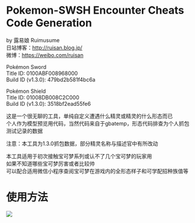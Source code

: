 # Pokemon-SWSH Encounter Cheats Code Generation

by 露易娘 Ruimusume</br>
日站博客：http://ruisan.blog.jp/</br>
微博：https://weibo.com/ruisan</br>

Pokémon Sword<br>
Title ID: 0100ABF008968000<br>
Build ID (v1.3.0): 479bd2b581f4bc6a<br>

Pokémon Shield<br>
Title ID: 01008DB008C2C000<br>
Build ID (v1.3.0): 3518bf2ead55fe6<br>

这是一个很无聊的工具，单纯自定义遭遇什么精灵或精灵的什么形态而已<br>
个人作为模型预览用代码，当然代码来自于gbatemp，形态代码排查为个人抓包测试记录的数据<br>

注意：本工具为1.3.0抓包数据，部分精灵名称与描述官中有所改动<br>

本工具适用于初次接触宝可梦系列或认不了几个宝可梦的玩家用<br>
如果不知道哪些宝可梦厉害或者比较帅<br>
可以配合适用微信小程序查阅宝可梦在游戏内的全形态样子和可学配招种族值等<br>

# 使用方法
<img src="https://i.imgur.com/Lz1lTXt.png"></br>
